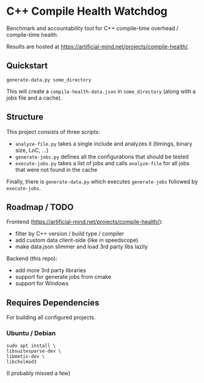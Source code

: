 # C++ Compile Health Watchdog

Benchmark and accountability tool for C++ compile-time overhead / compile-time health.

Results are hosted at https://artificial-mind.net/projects/compile-health/.


## Quickstart

```
generate-data.py some_directory
```

This will create a `compile-health-data.json` in `some_directory` (along with a jobs file and a cache).


## Structure

This project consists of three scripts:

* `analyze-file.py` takes a single include and analyzes it (timings, binary size, LoC, ...)
* `generate-jobs.py` defines all the configurations that should be tested
* `execute-jobs.py` takes a list of jobs and calls `analyze-file` for all jobs that were not found in the cache

Finally, there is `generate-data.py` which executes `generate-jobs` followed by `execute-jobs`.


## Roadmap / TODO

Frontend (https://artificial-mind.net/projects/compile-health/):

* filter by C++ version / build type / compiler
* add custom data client-side (like in speedscope)
* make data.json slimmer and load 3rd party libs lazily

Backend (this repo):

* add more 3rd party libraries
* support for generate jobs from cmake
* support for Windows

## Requires Dependencies

For building all configured projects.

### Ubuntu / Debian

```
sudo apt install \
libsuitesparse-dev \
libmetis-dev \
libcholmod3
```

(I probably missed a few)
